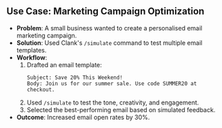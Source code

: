 ## Use Case: Marketing Campaign Optimization
- **Problem**: A small business wanted to create a personalised email marketing campaign.
- **Solution**: Used Clank's `/simulate` command to test multiple email templates.
- **Workflow**:
  1. Drafted an email template: 
     ```
     Subject: Save 20% This Weekend!
     Body: Join us for our summer sale. Use code SUMMER20 at checkout.
     ```
  2. Used `/simulate` to test the tone, creativity, and engagement.
  3. Selected the best-performing email based on simulated feedback.
- **Outcome**: Increased email open rates by 30%.
